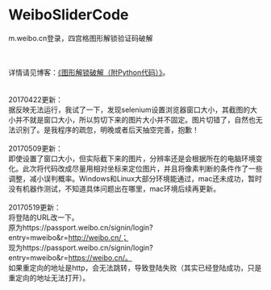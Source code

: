 # WeiboSliderCode
m.weibo.cn登录，四宫格图形解锁验证码破解

<br><br>
详情请见博客：[《图形解锁破解（附Python代码）》](http://blog.csdn.net/bone_ace/article/details/71056741)。
<br><br><br>
20170422更新：
<br>
据反映无法运行，我试了一下，发现selenium设置浏览器窗口大小，其截图的大小并不就是窗口大小，所以剪切下来的图片大小并不固定。图片切错了，自然也无法识别了。是我程序的疏忽，明晚或者后天抽空完善，抱歉！<br><br>
20170509更新：
<br>
即使设置了窗口大小，但实际截下来的图片，分辨率还是会根据所在的电脑环境变化。此次将代码改成尽量用相对坐标来定位图片，并且将像素判断的条件作了一些调整，减小误判概率。Windows和Linux大部分环境能通过，mac还未成功，暂时没有机器作测试，不知道具体问题出在哪里，mac环境后续再更新。
<br><br>
20170519更新：<br>
将登陆的URL改一下。<br>
原为https://passport.weibo.cn/signin/login?entry=mweibo&r=http://weibo.cn/；<br>
现为https://passport.weibo.cn/signin/login?entry=mweibo&r=https://weibo.cn/。<br>
如果重定向的地址是http，会无法跳转，导致登陆失败（其实已经登陆成功，只是重定向的地址无法打开）。<br><br>
